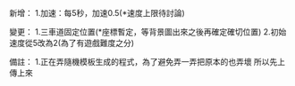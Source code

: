 新增：
    1.加速：每5秒，加速0.5(*速度上限待討論)


變更：
    1.三車道固定位置(*座標暫定，等背景圖出來之後再確定確切位置)
    2.初始速度從5改為2(為了有遊戲難度之分)

備註：
    1.正在弄隨機模板生成的程式，為了避免弄一弄把原本的也弄壞
      所以先上傳上來